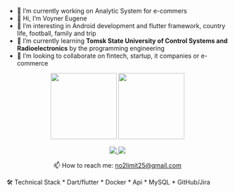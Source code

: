 - 🔭 I’m currently working on Analytic System for e-commers
- 👋 Hi, I’m Voyner Eugene
- 👀 I’m interesting in Android development and flutter framework, country life, football, family and trip
- 🌱 I’m currently learning <b>Tomsk State University of Control Systems and Radioelectronics</b> by the programming engineering
- 💞️ I’m looking to collaborate on fintech, startup, it companies or e-commerce

<p align='center'>
   <a href="https://github-readme-stats.vercel.app/api?username=voynere&show_icons=true&count_private=true"><img
           height=150
           src="https://github-readme-stats.vercel.app/api?username=voynere&show_icons=true&count_private=true"/></a>
   <a href="https://github.com/voynere/github-readme-stats"><img height=150
                                                                  src="https://github-readme-stats.vercel.app/api/top-langs/?username=voynere&layout=compact"/></a>
</p>

<p align='center'>
   <a href="https://www.linkedin.com/in/voynere/">
       <img src="https://img.shields.io/badge/linkedin-%230077B5.svg?&style=for-the-badge&logo=linkedin&logoColor=white"/>
   </a>
   <a href="https://t.me/voynere">
       <img src="https://img.shields.io/badge/Telegram-2CA5E0?style=for-the-badge&logo=telegram&logoColor=white"/>
   </a>
<p align='center'>
   📫 How to reach me: <a href='mailto:no2limit25@gmail.com'>no2limit25@gmail.com</a>
</p>
🛠 Technical Stack
*   Dart/flutter
*   Docker
*   Api
*   MySQL
*   GitHub/Jira
